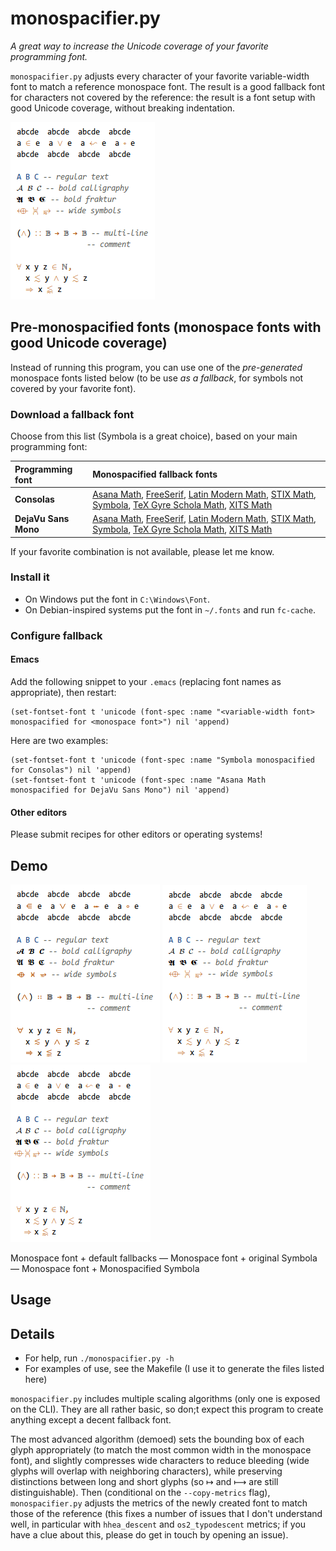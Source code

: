 # monospacifier.py

*A great way to increase the Unicode coverage of your favorite programming font.*

`monospacifier.py` adjusts every character of your favorite variable-width font to match a reference monospace font. The result is a good fallback font for characters not covered by the reference: the result is a font setup with good Unicode coverage, without breaking indentation.

![default vs monospacified](demo/symbola-loop.gif)

## Pre-monospacified fonts (monospace fonts with good Unicode coverage)

Instead of running this program, you can use one of the *pre-generated* monospace fonts listed below (to be use *as a fallback*, for symbols not covered by your favorite font).

### Download a fallback font

Choose from this list (Symbola is a great choice), based on your main programming font:

| Programming font     | Monospacified fallback fonts                                                                                                                                                                                                                                                                                                                                                                                                                                                                                                                                                                                                                                                                                                                                                                                                                                         |
|:---------------------|:--------------------------------------------------------------------------------------------------------------------------------------------------------------------------------------------------------------------------------------------------------------------------------------------------------------------------------------------------------------------------------------------------------------------------------------------------------------------------------------------------------------------------------------------------------------------------------------------------------------------------------------------------------------------------------------------------------------------------------------------------------------------------------------------------------------------------------------------------------------------|
| **Consolas**         | [Asana Math](./fonts/Asana_monospacified_for_Consolas.ttf), [FreeSerif](./fonts/FreeSerif_monospacified_for_Consolas.ttf), [Latin Modern Math](./fonts/LatinModernMath_monospacified_for_Consolas.ttf), [STIX Math](./fonts/STIXMath_monospacified_for_Consolas.ttf), [Symbola](./fonts/Symbola_monospacified_for_Consolas.ttf), [TeX Gyre Schola Math](./fonts/TeXGyreScholaMath_monospacified_for_Consolas.ttf), [XITS Math](./fonts/XITSMath_monospacified_for_Consolas.ttf)                                                                   |
| **DejaVu Sans Mono** | [Asana Math](./fonts/Asana_monospacified_for_DejaVuSansMono.ttf),  [FreeSerif](./fonts/FreeSerif_monospacified_for_DejaVuSansMono.ttf), [Latin Modern Math](./fonts/LatinModernMath_monospacified_for_DejaVuSansMono.ttf), [STIX Math](./fonts/STIXMath_monospacified_for_DejaVuSansMono.ttf), [Symbola](./fonts/Symbola_monospacified_for_DejaVuSansMono.ttf), [TeX Gyre Schola Math](./fonts/TeXGyreScholaMath_monospacified_for_DejaVuSansMono.ttf), [XITS Math](./fonts/XITSMath_monospacified_for_DejaVuSansMono.ttf) |

If your favorite combination is not available, please let me know.

### Install it

* On Windows put the font in `C:\Windows\Font`.
* On Debian-inspired systems put the font in `~/.fonts` and run `fc-cache`.

### Configure fallback

#### Emacs

Add the following snippet to your `.emacs` (replacing font names as appropriate), then restart:

``` elisp
(set-fontset-font t 'unicode (font-spec :name "<variable-width font> monospacified for <monospace font>") nil 'append)
```

Here are two examples:

``` elisp
(set-fontset-font t 'unicode (font-spec :name "Symbola monospacified for Consolas") nil 'append)
(set-fontset-font t 'unicode (font-spec :name "Asana Math monospacified for DejaVu Sans Mono") nil 'append)
```

#### Other editors

Please submit recipes for other editors or operating systems!

## Demo

![inconsistent fallbacks](demo/original.png) ![consistent fallback](demo/symbola.png) ![monospacified fallback](demo/symbola-monospacified.png)

Monospace font + default fallbacks — Monospace font + original Symbola — Monospace font + Monospacified Symbola

## Usage

## Details

* For help, run `./monospacifier.py -h`
* For examples of use, see the Makefile (I use it to generate the files listed here)

`monospacifier.py` includes multiple scaling algorithms (only one is exposed on the CLI). They are all rather basic, so don;t expect this program to create anything except a decent fallback font.

The most advanced algorithm (demoed) sets the bounding box of each glyph appropriately (to match the most common width in the monospace font), and slightly compresses wide characters to reduce bleeding (wide glyphs will overlap with neighboring characters), while preserving distinctions between long and short glyphs (so ↦ and ⟼ are still distinguishable). Then (conditional on the `--copy-metrics` flag), `monospacifier.py` adjusts the metrics of the newly created font to match those of the reference (this fixes a number of issues that I don't understand well, in particular with `hhea_descent` and `os2_typodescent` metrics; if you have a clue about this, please do get in touch by opening an issue).
